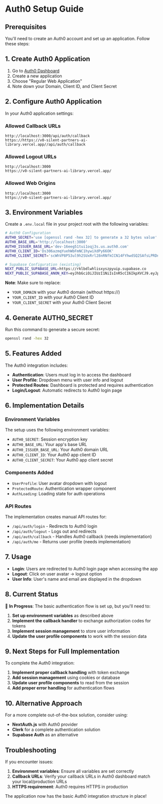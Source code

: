 # Auth0 Setup Guide

## Prerequisites

You'll need to create an Auth0 account and set up an application. Follow these steps:

## 1. Create Auth0 Application

1. Go to [Auth0 Dashboard](https://auth0.com)
2. Create a new application
3. Choose "Regular Web Application"
4. Note down your Domain, Client ID, and Client Secret

## 2. Configure Auth0 Application

In your Auth0 application settings:

### Allowed Callback URLs
```
http://localhost:3000/api/auth/callback
https://https://v0-silent-partners-ai-library.vercel.app//api/auth/callback
```

### Allowed Logout URLs
```
http://localhost:3000
https://v0-silent-partners-ai-library.vercel.app/
```

### Allowed Web Origins
```
http://localhost:3000
https://v0-silent-partners-ai-library.vercel.app/
```

## 3. Environment Variables

Create a `.env.local` file in your project root with the following variables:

```bash
# Auth0 Configuration
AUTH0_SECRET='use [openssl rand -hex 32] to generate a 32 bytes value'
AUTH0_BASE_URL='http://localhost:3000'
AUTH0_ISSUER_BASE_URL='dev-16eeg51tui1oqj3s.us.auth0.com'
AUTH0_CLIENT_ID='Ds306azmqYuehWbFmNC1hywiXdPy66OK'
AUTH0_CLIENT_SECRET='scWhVP8P53ul9h2SUxRrl28nRNfkCCN14FYhwdSQ2SAfsLPRDn-OyDOzVjE0FVxA'

# Supabase Configuration (existing)
NEXT_PUBLIC_SUPABASE_URL=https://rklbdlwhlisxyszpyuip.supabase.co
NEXT_PUBLIC_SUPABASE_ANON_KEY=eyJhbGciOiJIUzI1NiIsInR5cCI6IkpXVCJ9.eyJpc3MiOiJzdXBhYmFzZSIsInJlZiI6InJrbGJkbHdobGlzeHlzenB5dWlwIiwicm9sZSI6ImFub24iLCJpYXQiOjE3NTE1NzYxMTYsImV4cCI6MjA2NzE1MjExNn0.Y2VC6QGS9VJ3FqoBZOKSSUoJYbJfPn7dxK2GUWiZQiU
```

**Note**: Make sure to replace:
- `YOUR_DOMAIN` with your Auth0 domain (without https://)
- `YOUR_CLIENT_ID` with your Auth0 Client ID
- `YOUR_CLIENT_SECRET` with your Auth0 Client Secret

## 4. Generate AUTH0_SECRET

Run this command to generate a secure secret:

```bash
openssl rand -hex 32
```

## 5. Features Added

The Auth0 integration includes:

- **Authentication**: Users must log in to access the dashboard
- **User Profile**: Dropdown menu with user info and logout
- **Protected Routes**: Dashboard is protected and requires authentication
- **Login/Logout**: Automatic redirects to Auth0 login page

## 6. Implementation Details

### Environment Variables
The setup uses the following environment variables:
- `AUTH0_SECRET`: Session encryption key
- `AUTH0_BASE_URL`: Your app's base URL
- `AUTH0_ISSUER_BASE_URL`: Your Auth0 domain URL
- `AUTH0_CLIENT_ID`: Your Auth0 app client ID
- `AUTH0_CLIENT_SECRET`: Your Auth0 app client secret

### Components Added
- `UserProfile`: User avatar dropdown with logout
- `ProtectedRoute`: Authentication wrapper component
- `AuthLoading`: Loading state for auth operations

### API Routes
The implementation creates manual API routes for:
- `/api/auth/login` - Redirects to Auth0 login
- `/api/auth/logout` - Logs out and redirects
- `/api/auth/callback` - Handles Auth0 callback (needs implementation)
- `/api/auth/me` - Returns user profile (needs implementation)

## 7. Usage

- **Login**: Users are redirected to Auth0 login page when accessing the app
- **Logout**: Click on user avatar → logout option
- **User Info**: User's name and email are displayed in the dropdown

## 8. Current Status

🚧 **In Progress**: The basic authentication flow is set up, but you'll need to:

1. **Set up environment variables** as described above
2. **Implement the callback handler** to exchange authorization codes for tokens
3. **Implement session management** to store user information
4. **Update the user profile components** to work with the session data

## 9. Next Steps for Full Implementation

To complete the Auth0 integration:

1. **Implement proper callback handling** with token exchange
2. **Add session management** using cookies or database
3. **Update user profile components** to read from the session
4. **Add proper error handling** for authentication flows

## 10. Alternative Approach

For a more complete out-of-the-box solution, consider using:
- **NextAuth.js** with Auth0 provider
- **Clerk** for a complete authentication solution
- **Supabase Auth** as an alternative

## Troubleshooting

If you encounter issues:

1. **Environment variables**: Ensure all variables are set correctly
2. **Callback URLs**: Verify your callback URLs in Auth0 dashboard match your local/production URLs
3. **HTTPS requirement**: Auth0 requires HTTPS in production

The application now has the basic Auth0 integration structure in place! 